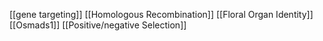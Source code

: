 [[gene targeting]]
[[Homologous Recombination]]
[[Floral Organ Identity]]
[[Osmads1]]
[[Positive/negative Selection]]
